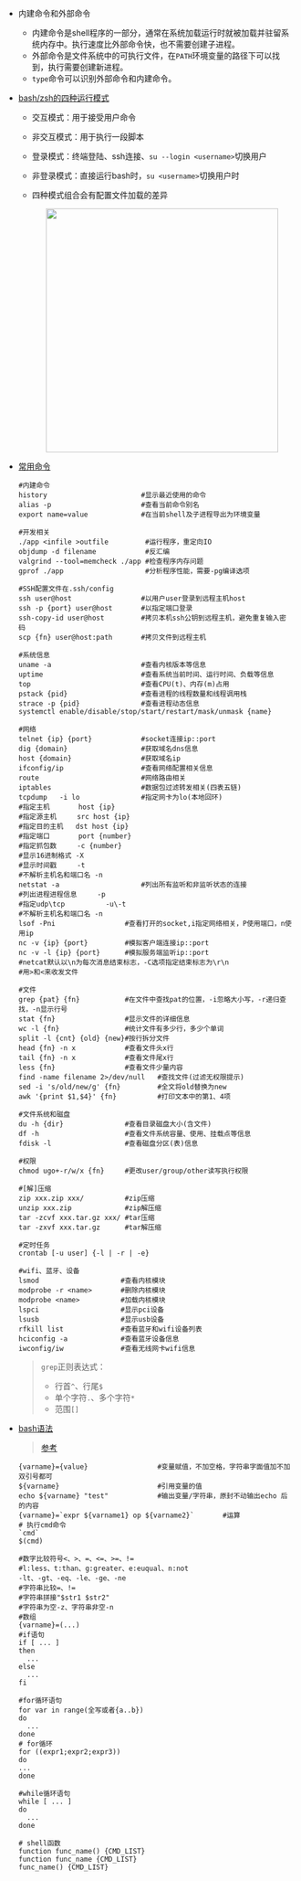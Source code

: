* 内建命令和外部命令

  * 内建命令是shell程序的一部分，通常在系统加载运行时就被加载并驻留系统内存中。执行速度比外部命令快，也不需要创建子进程。
  * 外部命令是文件系统中的可执行文件，在`PATH`环境变量的路径下可以找到，执行需要创建新进程。
  * `type`命令可以识别外部命令和内建命令。
  
* [bash/zsh的四种运行模式](https://zhuanlan.zhihu.com/p/47819029)

  * 交互模式：用于接受用户命令
  
  * 非交互模式：用于执行一段脚本
  
  * 登录模式：终端登陆、ssh连接、`su --login <username>`切换用户
  
  * 非登录模式：直接运行bash时，`su <username>`切换用户时
  
  * 四种模式组合会有配置文件加载的差异
  
    <div align=center><img width="407" height="427" src="https://www.solipsys.co.uk/images/BashStartupFiles1.png"/></div>
  
* [常用命令](https://github.com/skywind3000/awesome-cheatsheets/blob/master/languages/bash.sh)

  ```shell
  #内建命令
  history                       #显示最近使用的命令
  alias -p                      #查看当前命令别名
  export name=value             #在当前shell及子进程导出为环境变量
  
  #开发相关
  ./app <infile >outfile         #运行程序，重定向IO
  objdump -d filename            #反汇编
  valgrind --tool=memcheck ./app #检查程序内存问题
  gprof ./app                    #分析程序性能，需要-pg编译选项
  
  #SSH配置文件在.ssh/config
  ssh user@host                 #以用户user登录到远程主机host
  ssh -p {port} user@host       #以指定端口登录
  ssh-copy-id user@host         #拷贝本机ssh公钥到远程主机，避免重复输入密码
  scp {fn} user@host:path       #拷贝文件到远程主机
  
  #系统信息
  uname -a                      #查看内核版本等信息
  uptime                        #查看系统当前时间、运行时间、负载等信息
  top                           #查看CPU(t)、内存(m)占用
  pstack {pid}                  #查看进程的线程数量和线程调用栈
  strace -p {pid}               #查看进程动态信息
  systemctl enable/disable/stop/start/restart/mask/unmask {name}
  
  #网络
  telnet {ip} {port}            #socket连接ip::port
  dig {domain}                  #获取域名dns信息
  host {domain}                 #获取域名ip
  ifconfig/ip                   #查看网络配置相关信息
  route                         #网络路由相关
  iptables                      #数据包过滤转发相关(四表五链)
  tcpdump   -i lo               #指定网卡为lo(本地回环)
  #指定主机       host {ip} 
  #指定源主机     src host {ip}
  #指定目的主机   dst host {ip}
  #指定端口       port {number}
  #指定抓包数     -c {number}
  #显示16进制格式 -X
  #显示时间戳     -t
  #不解析主机名和端口名 -n
  netstat -a                    #列出所有监听和非监听状态的连接
  #列出进程进程信息     -p
  #指定udp\tcp          -u\-t
  #不解析主机名和端口名 -n
  lsof -Pni                 #查看打开的socket,i指定网络相关，P使用端口，n使用ip
  nc -v {ip} {port}         #模拟客户端连接ip::port
  nc -v -l {ip} {port}      #模拟服务端监听ip::port
  #netcat默认以\n为每次消息结束标志，-C选项指定结束标志为\r\n
  #用>和<来收发文件
  
  #文件
  grep {pat} {fn}           #在文件中查找pat的位置，-i忽略大小写，-r递归查找，-n显示行号
  stat {fn}                 #显示文件的详细信息
  wc -l {fn}                #统计文件有多少行，多少个单词
  split -l {cnt} {old} {new}#按行拆分文件
  head {fn} -n x            #查看文件头x行
  tail {fn} -n x            #查看文件尾x行
  less {fn}                 #查看文件少量内容
  find -name filename 2>/dev/null   #查找文件(过滤无权限提示)
  sed -i 's/old/new/g' {fn}         #全文将old替换为new
  awk '{print $1,$4}' {fn}          #打印文本中的第1、4项
  
  #文件系统和磁盘
  du -h {dir}               #查看目录磁盘大小(含文件)
  df -h                     #查看文件系统容量、使用、挂载点等信息
  fdisk -l                  #查看磁盘分区(表)信息
  
  #权限
  chmod ugo+-r/w/x {fn}     #更改user/group/other读写执行权限
  
  #[解]压缩
  zip xxx.zip xxx/          #zip压缩
  unzip xxx.zip             #zip解压缩
  tar -zcvf xxx.tar.gz xxx/ #tar压缩
  tar -zxvf xxx.tar.gz      #tar解压缩
  
  #定时任务
  crontab [-u user] {-l | -r | -e}
  
  #wifi、蓝牙、设备
  lsmod                    #查看内核模块
  modprobe -r <name>       #删除内核模块
  modprobe <name>          #加载内核模块
  lspci                    #显示pci设备
  lsusb                    #显示usb设备
  rfkill list              #查看蓝牙和wifi设备列表
  hciconfig -a             #查看蓝牙设备信息
  iwconfig/iw              #查看无线网卡wifi信息
  ```

  > `grep`正则表达式：
  >
  > * 行首`^`、行尾`$`
  > * 单个字符`.`、多个字符`*`
  > * 范围`[]`

* [bash语法](https://github.com/skywind3000/awesome-cheatsheets/blob/master/languages/bash.sh)

  > [参考](https://www.junmajinlong.com/shell/index/)

  ```shell
  {varname}={value}                 #变量赋值，不加空格，字符串字面值加不加双引号都可
  ${varname}                        #引用变量的值
  echo ${varname} "test"            #输出变量/字符串，原封不动输出echo 后的内容
  {varname}=`expr ${varname1} op ${varname2}`       #运算
  # 执行cmd命令
  `cmd`
  $(cmd)
  
  #数字比较符号<、>、=、<=、>=、!=
  #l:less、t:than、g:greater、e:euqual、n:not
  -lt、-gt、-eq、-le、-ge、-ne
  #字符串比较=、!=
  #字符串拼接"$str1 $str2"
  #字符串为空-z、字符串非空-n
  #数组
  {varname}=(...)
  #if语句
  if [ ... ]
  then
    ...
  else
    ...
  fi
  
  #for循环语句
  for var in range(全写或者{a..b})
  do
    ...
  done
  # for循环
  for ((expr1;expr2;expr3))
  do
  ...
  done
  
  #while循环语句
  while [ ... ]
  do
    ...
  done
  
  # shell函数
  function func_name() {CMD_LIST}
  function func_name {CMD_LIST}
  func_name() {CMD_LIST}
  ```
